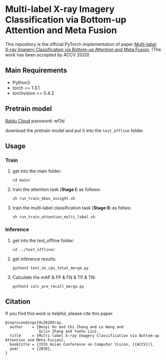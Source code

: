 # Multi-label X-ray Imagery Classification via Bottom-up Attention and Meta Fusion 

This repository is the official PyTorch implementation of paper [Multi-label X-ray Imagery Classification via Bottom-up Attention and Meta Fusion](https://hby96.github.io/_pages/pdfs/Multi-label_X-ray_Imagery_Classification_via_Bottom-up_Attention_and_Meta_Fusion_ACCV2020.pdf?raw=true). (The work has been accepted by ACCV 2020)

## Main Requirements

+ Python3
+ torch == 1.3.1
+ torchvision == 0.4.2



## Pretrain model

 [Baidu Cloud](链接:https://pan.baidu.com/s/1KrhhagaNeonQ6tLa5Qj05Q)      password: wf3d

download the pretrain model and put it into the `test_offline` folder.



## Usage

### Train

1. get into the main folder:

   ```shell
   cd main/
   ```

2. train the attention task (**Stage I**) as follows:

   ```shell
   sh run_train_bbox_insight.sh
   ```

3. train the multi-label classification task (**Stage II**) as follws:

   ```shell
   sh run_train_attention_multi_label.sh
   ```


### Inference

1. get into the test_offline folder:

   ```shell
   cd ../test_offline/
   ```

2. get inference results:

   ```shell
   python3 test_on_cpu_total_merge.py 
   ```

3. Calculate the mAP & FP & FN & TP & TN:

   ```shell
   python3 calc_pre_recall_merge.py
   ```

   

## Citation

If you find this work is helpful, please cite this paper.

```
@inproceedings{Hu2020Xray,
  author    = {Benyi Hu and Chi Zhang and Le Wang and
               Qilin Zhang and Yuehu Liu},
  title     = {Multi-label X-ray Imagery Classification via Bottom-up Attention and Meta Fusion},
  booktitle = {15th Asian Conference on Computer Vision, ({ACCV})},
  year      = {2020},
}

```

## 